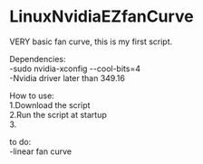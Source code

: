 # LinuxNvidiaEZfanCurve

VERY basic fan curve, this is my first script.

Dependencies:<br />
-sudo nvidia-xconfig --cool-bits=4<br />
-Nvidia driver later than 349.16

How to use:<br />
1.Download the script<br />
2.Run the script at startup<br />
3.

to do:<br />
-linear fan curve
